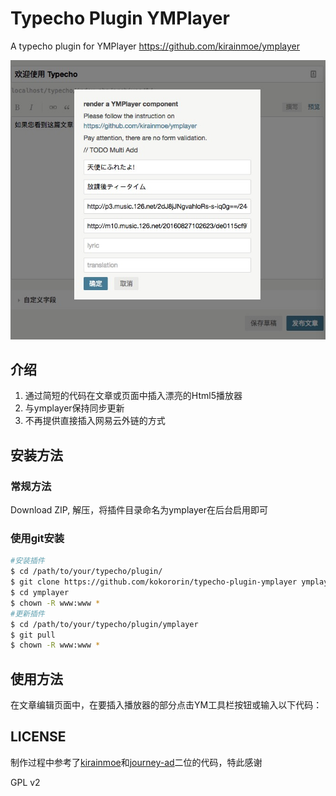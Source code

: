 # Typecho Plugin YMPlayer
A typecho plugin for YMPlayer https://github.com/kirainmoe/ymplayer

![](screenshot.png)


## 介绍
1. 通过简短的代码在文章或页面中插入漂亮的Html5播放器
2. 与ymplayer保持同步更新
3. 不再提供直接插入网易云外链的方式

## 安装方法
### 常规方法
Download ZIP, 解压，将插件目录命名为ymplayer在后台启用即可
### 使用git安装
```bash
#安装插件
$ cd /path/to/your/typecho/plugin/
$ git clone https://github.com/kokororin/typecho-plugin-ymplayer ymplayer
$ cd ymplayer
$ chown -R www:www * 
#更新插件 
$ cd /path/to/your/typecho/plugin/ymplayer
$ git pull
$ chown -R www:www *
```


## 使用方法

在文章编辑页面中，在要插入播放器的部分点击YM工具栏按钮或输入以下代码：


## LICENSE

制作过程中参考了[kirainmoe](https://github.com/kirainmoe)和[journey-ad](https://github.com/journey-ad)二位的代码，特此感谢

GPL v2
